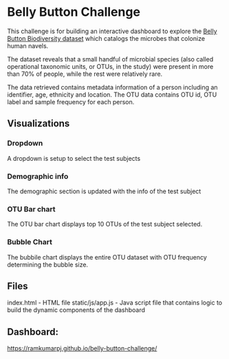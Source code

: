 # Belly Button Challenge

This challenge is for building an interactive dashboard to explore the [Belly Button Biodiversity dataset](https://robdunnlab.com/projects/belly-button-biodiversity/) which catalogs the microbes that colonize human navels.

The dataset reveals that a small handful of microbial species (also called operational taxonomic units, or OTUs, in the study) were present in more than 70% of people, while the rest were relatively rare.

The data retrieved contains metadata information of a person including an identifier, age, ethnicity and location.
The OTU data contains OTU id, OTU label and sample frequency for each person.

## Visualizations

### Dropdown
A dropdown is setup to select the test subjects

### Demographic info
The demographic section is updated with the info of the test subject

### OTU Bar chart
The OTU bar chart displays top 10 OTUs of the test subject selected.

### Bubble Chart
The bubbile chart displays the entire OTU dataset with OTU frequency determining the bubble size.

## Files

index.html - HTML file
static/js/app.js - Java script file that contains logic to build the dynamic components of the dashboard

## Dashboard:

https://ramkumarpj.github.io/belly-button-challenge/



